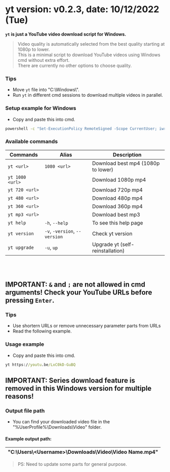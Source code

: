# yt version: v0.2.3, date: 10/12/2022 (Tue)
**`yt` is just a YouTube video download script for Windows.**  
> Video quality is automatically selected from the best quality starting at 1080p to lower.  
This is a minimal script to download YouTube videos using Windows cmd without extra effort.  
There are currently no other options to choose quality.  

### Tips
- Move `yt` file into "C:\Windows\\".  
- Run `yt` in different cmd sessions to download multiple videos in parallel.  
### Setup example for Windows  
- Copy and paste this into cmd.
```cmd
powershell -c "Set-ExecutionPolicy RemoteSigned -Scope CurrentUser; iwr -useb https://get.scoop.sh | iex; exit" && scoop install git sudo phantomjs && scoop bucket add extras && scoop install python ffmpeg busybox && cd %UserProfile% && rm -rf "./yt/" && git clone -b Windows https://github.com/RellikJaeger/yt && sudo cmd /c move /y ".\yt\yt.bat" "%SystemRoot%\" && rm -rf "./yt/" && python -m pip install --upgrade pip && pip install yt-dlp && echo. && cls && yt -v && yt -h
```

### Available commands
| Commands         | Alias                         | Description
|------------------|-------------------------------|-----------------------------------
| `yt <url>`       | `1080 <url>`                  | Download best mp4 (1080p to lower)
| `yt 1080 <url>`  |                               | Download 1080p mp4
| `yt 720 <url>`   |                               | Download 720p mp4
| `yt 480 <url>`   |                               | Download 480p mp4
| `yt 360 <url>`   |                               | Download 360p mp4
| `yt mp3 <url>`   |                               | Download best mp3
| `yt help`        | `-h`, `--help`                | To see this help page
| `yt version`     | `-v`, `-version`, `--version` | Check yt version
| `yt upgrade`     | `-u`, `up`                    | Upgrade yt (self-reinstallation)

<br><br>
## IMPORTANT: `&` and `;` are not allowed in cmd arguments! Check your YouTube URLs before pressing `Enter`.
### Tips
- Use shortern URLs or remove unnecessary parameter parts from URLs
- Read the following example.
### Usage example
- Copy and paste this into cmd.
```cmd
yt https://youtu.be/LxC0kD-GuBQ
```
## IMPORTANT: Series download feature is removed in this Windows version for multiple reasons!
### Output file path
- You can find your downloaded video file in the "%UserProfile%\Downloads\Video\" folder.  
#### Example output path:
| "C:\Users&#92;\<Username\>\Downloads\Video\Video Name.mp4"             |
|---|
> PS: Need to update some parts for general purpose.

